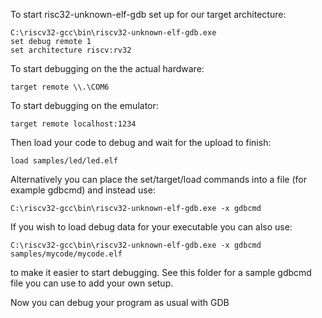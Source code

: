 To start risc32-unknown-elf-gdb set up for our target architecture:
```
C:\riscv32-gcc\bin\riscv32-unknown-elf-gdb.exe
set debug remote 1
set architecture riscv:rv32
```

To start debugging on the the actual hardware:
```
target remote \\.\COM6
```

To start debugging on the emulator:
```
target remote localhost:1234
```

Then load your code to debug and wait for the upload to finish:
```
load samples/led/led.elf
```

Alternatively you can place the set/target/load commands into a file (for example gdbcmd) and instead use:
```
C:\riscv32-gcc\bin\riscv32-unknown-elf-gdb.exe -x gdbcmd
```

If you wish to load debug data for your executable you can also use:
```
C:\riscv32-gcc\bin\riscv32-unknown-elf-gdb.exe -x gdbcmd samples/mycode/mycode.elf
```

to make it easier to start debugging. See this folder for a sample gdbcmd file you can use to add your own setup.

Now you can debug your program as usual with GDB
